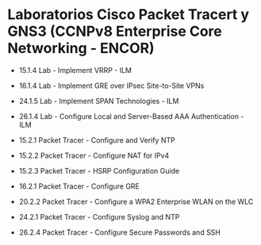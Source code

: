 # Laboratorios Cisco Packet Tracert y GNS3 (CCNPv8 Enterprise Core Networking - ENCOR)

- 15.1.4 Lab - Implement VRRP - ILM
- 16.1.4 Lab - Implement GRE over IPsec Site-to-Site VPNs
- 24.1.5 Lab - Implement SPAN Technologies - ILM
- 26.1.4 Lab - Configure Local and Server-Based AAA Authentication - ILM

- 15.2.1 Packet Tracer - Configure and Verify NTP
- 15.2.2 Packet Tracer - Configure NAT for IPv4
- 15.2.3 Packet Tracer - HSRP Configuration Guide
- 16.2.1 Packet Tracer - Configure GRE
- 20.2.2 Packet Tracer - Configure a WPA2 Enterprise WLAN on the WLC
- 24.2.1 Packet Tracer - Configure Syslog and NTP
- 26.2.4 Packet Tracer - Configure Secure Passwords and SSH


